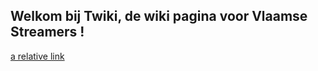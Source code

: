 ## Welkom bij Twiki, de wiki pagina voor Vlaamse Streamers !

[a relative link](/../../profiles/default_profile.md)
